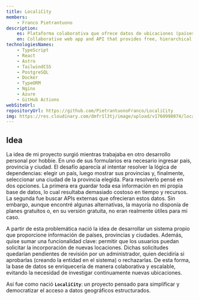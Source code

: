 ```yaml
---
title: LocaliCity
members:
    - Franco Pietrantuono
description:
    es: Plataforma colaborativa que ofrece datos de ubicaciones (países, provincias, ciudades) de forma gratuita.
    en: Collaborative web app and API that provides free, hierarchical location data (countries, states, cities).
technologiesNames:
    - TypeScript
    - React
    - Astro
    - TailwindCSS
    - PostgreSQL
    - Docker
    - TypeORM
    - Nginx
    - Azure
    - GitHub Actions
webSiteUrl:
repositoryUrl: https://github.com/PietrantuonoFranco/LocaliCity
img: https://res.cloudinary.com/dmfr1l3tj/image/upload/v1760998074/localicity_pulimz.webp
---
```


## Idea

La idea de mi proyecto surgió mientras trabajaba en otro desarrollo personal por hobbie. En uno de sus formularios era necesario ingresar país, provincia y ciudad. El desafío aparecía al intentar resolver la lógica de dependencias: elegir un país, luego mostrar sus provincias y, finalmente, seleccionar una ciudad de la provincia elegida.
Para resolverlo pensé en dos opciones. La primera era guardar toda esa información en mi propia base de datos, lo cual resultaba demasiado costoso en tiempo y recursos. La segunda fue buscar APIs externas que ofrecieran estos datos. Sin embargo, aunque encontré algunas alternativas, la mayoría no disponía de planes gratuitos o, en su versión gratuita, no eran realmente útiles para mi caso.

A partir de esta problemática nació la idea de desarrollar un sistema propio que proporcione información de países, provincias y ciudades. Además, quise sumar una funcionalidad clave: permitir que los usuarios puedan solicitar la incorporación de nuevas locaciones. Dichas solicitudes quedarían pendientes de revisión por un administrador, quien decidiría si aprobarlas (creando la entidad en el sistema) o rechazarlas. De esta forma, la base de datos se enriquecería de manera colaborativa y escalable, evitando la necesidad de investigar continuamente nuevas ubicaciones.

Así fue como nació **`LocaliCity`**: un proyecto pensado para simplificar y democratizar el acceso a datos geográficos estructurados.
